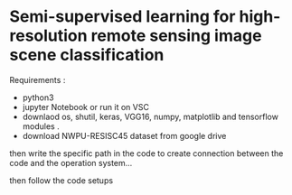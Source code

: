 # Semi-supervised learning for high-resolution remote sensing image scene classification

 Requirements :
 
- python3 
- jupyter Notebook or run it on VSC
- downlaod os, shutil, keras, VGG16, numpy, matplotlib and tensorflow modules .
- download NWPU-RESISC45 dataset from google drive

 then write the specific path in the code to create connection between the code 
 and the operation system...
 
 then follow the code setups 








